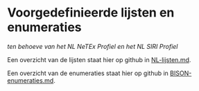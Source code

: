 # Voorgedefinieerde lijsten en enumeraties

*ten behoeve van het NL NeTEx Profiel en het NL SIRI Profiel*

Een overzicht van de lijsten staat hier op github in [NL-lijsten.md](http://github.com/BISONNL/predefined/xml/NL-lijsten.md).

Een overzicht van de enumeraties staat hier op github in [BISON-enumeraties.md](http://github.com/BISONNL/predefined/xml/BISON-enumeraties.md).
